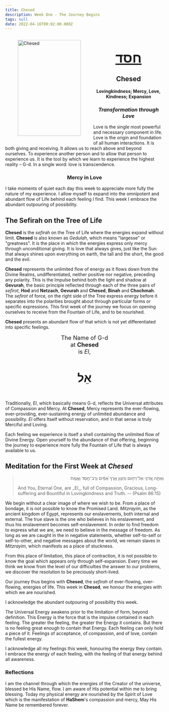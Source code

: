 ```yaml
---
title: Chesed
description: Week One - The Journey Begins
tags: null
date: 2022-04-16T00:02:00.000Z
---
```

<figure style='float: left'>
 <a href='/posts/img/freedom/week1/1.0-Chesed.png' target="_blank">
   <img src='/posts/img/freedom/week1/1.0-Chesed_s.png' alt='Chesed' width='200' height='304' />
 </a>
</figure>

<div style="text-align: center; font-weight: bold">
<h1 style="font-size: 300%; text-decoration: underline">חסד</h1>
<h2>Chesed</h2>
<p>Lovingkindness; Mercy, Love, Kindness; Expansion<p />
<h3 style="font-style: italic">Transformation through Love</h3>
</div>

<div class="abstract">

Love is the single most powerful and necessary component in life. Love is the origin and foundation of all human interactions. It is both giving and receiving. It allows us to reach above and beyond ourselves. To experience another person and to allow that person to experience us. It is the tool by which we learn to experience the highest reality – G-d. In a single word: love is transcendence.
</div>

<h3 style="text-align:center">Mercy in Love</h3>

<div class="abstract">

I take moments of quiet each day this week to appreciate more fully the nature of my experience. I allow myself to expand into the omnipotent and abundant flow of Life behind each feeling I find. This week I embrace the abundant outpouring of possibility.

</div>

## The Sefirah on the Tree of Life

**Chesed** is the _sefirah_ on the Tree of Life where the energies expand without limit. **Chesed** is also known as _Gedulah_, which means "largesse" or "greatness". It is the place in which the energies express only mercy through unconditional giving. It is love that always gives, just like the Sun that always shines upon everything on earth, the tall and the short, the good and the evil.

**Chesed** represents the unlimited flow of energy as it flows down from the Divine Realms, undifferentiated, neither positive nor negative, preceding any polarity. This is the Impulse behind both the light and shadow at **Gevurah**, the basic principle reflected through each of the three pairs of _sefirot_, **Hod** and **Netzach**, **Gevurah** and **Chesed**, **Binah** and **Chochmah**. The _sefirot_ of force, on the right side of the Tree express energy before it separates into the polarities brought about through particular forms or specific expressions.
This first week of the journey we focus on opening ourselves to receive from the Fountain of Life, and to be nourished.

**Chesed** presents an abundant flow of that which is not yet differentiated into specific feelings.

<div style="text-align: center; font-size: 130%">
The Name of G-d<br />
at <strong>Chesed</strong><br />
is <em>El</em>,
<h4 style="font-size: 200%">
אֵל</h4>
</div>

Traditionally, _El_, which basically means G-d, reflects the Universal attributes of Compassion and Mercy. At **Chesed**, Mercy represents the ever-flowing, ever-providing, ever-sustaining energy of unlimited abundance and possibility. _El_ offers Itself without reservation, and in that sense is truly Merciful and Loving.

Each feeling we experience is itself a shell containing the unlimited flow of Divine Energy. Open yourself to the abundance of that offering, beginning the journey to experience more fully the Fountain of Life that is always available to us.

## Meditation for the First Week at <i>Chesed</i>

<blockquote class="is-centered">
<p dir="rtl">
וְאַתָּ֣ה אֲ֭דֹנָי אֵל־רַח֣וּם וְחַנּ֑וּן אֶ֥רֶךְ אַ֝פַּ֗יִם וְרַב־חֶ֥סֶד וֶאֱמֶֽת
</p>
<p>
And You, Eternal One, are _El_, full of Compassion, Gracious, Long-suffering and Bountiful in Lovingkindness and Truth.
-- (Psalm 86:15)
</p>
</blockquote>

We begin without a clear image of where we wish to be. From a place of bondage, it is not possible to know the Promised Land. _Mitzrayim_, as the ancient kingdom of Egypt, represents our enslavements, both internal and external. The true slave is the one who believes in his enslavement, and thus his enslavement becomes self-enslavement. In order to find freedom to express what we are, we need to believe in the message of freedom. As long as we are caught in the in negative statements, whether self-to-self or self-to-other, and negative messages about the world, we remain slaves in _Mitzrayim_, which manifests as a place of stuckness.

From this place of limitation, this place of contraction, it is not possible to know the goal which appears only through self-expansion. Every time we think we know from the level of our difficulties the answer to our problems, we discover the resolution to be preciously short-lived.

Our journey thus begins with **Chesed**, the _sefirah_ of ever-flowing, over-flowing, energies of life. This week in **Chesed**, we honour the energies with which we are nourished.

<div class="abstract">
<p>
I acknowledge the abundant outpouring of possibility this week.
</p>
<p>
The Universal Energy awakens prior to the limitation of form, beyond definition. This Energy is the force that is the impulse contained in each feeling. The greater the feeling, the greater the Energy it contains. But there is no feeling great enough to contain that Energy. Each feeling can only hold a piece of it. Feelings of acceptance, of compassion, and of love, contain the fullest energy.
</p>
<p>
I acknowledge all my feelings this week, honouring the energy they contain. I embrace the energy of each feeling, with the feeling of that energy behind all awareness.
</p>
</div>

<h3>Reflections</h3>

<div class="note">

I am the channel through which the energies of the Creator of the universe, blessed be His Name, flow. I am aware of His potential within me to bring blessing. Today my physical energy are nourished by the Spirit of Love which is the manifestation of **HaShem**'s compassion and mercy,  May His Name be remembered forever.

</div>
